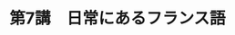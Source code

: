 ---
publishDate: 2025-08-23
title: "第7講　日常にあるフランス語"
image: '~/assets/images/aligator.png'
category: "フランス語超入門"
tags:
- フランス語
- 日常
---